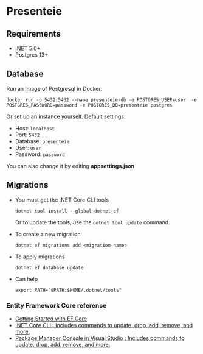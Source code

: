 # Presenteie

## Requirements
* .NET 5.0+
* Postgres 13+

## Database
Run an image of Postgresql in Docker: 
```shell
docker run -p 5432:5432 --name presenteie-db -e POSTGRES_USER=user  -e POSTGRES_PASSWORD=password -e POSTGRES_DB=presenteie postgres
```

Or set up an instance yourself. Default settings:
* Host: `localhost`
* Port: `5432`
* Database: `presenteie`
* User: `user`
* Password: `password`

You can also change it by editing **appsettings.json**

## Migrations
* You must get the .NET Core CLI tools
    ```shell
    dotnet tool install --global dotnet-ef
    ```
    Or to update the tools, use the `dotnet tool update` command. 


* To create a new migration
    ```shell
    dotnet ef migrations add <migration-name>
    ```

* To apply migrations  
    ```shell
    dotnet ef database update
    ```
  
* Can help
    ```shell
    export PATH="$PATH:$HOME/.dotnet/tools"
    ```
  
### Entity Framework Core reference
* [Getting Started with EF Core](https://docs.microsoft.com/en-us/ef/core/get-started/overview/first-app?tabs=netcore-cli)
* [.NET Core CLI : Includes commands to update, drop, add, remove, and more.](https://docs.microsoft.com/en-us/ef/core/cli/dotnet)
* [Package Manager Console in Visual Studio : Includes commands to update, drop, add, remove, and more.](https://docs.microsoft.com/en-us/ef/core/cli/powershell)

